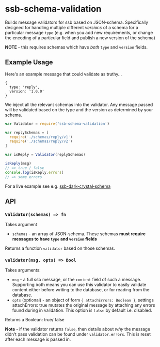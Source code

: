 # ssb-schema-validation

Builds message validators for ssb based on JSON-schema. Specifically designed for handling multiple different _versions_ of a schema for a particular message `type` (e.g. when you add new requirements, or change the encoding of a particular field and publish a new version of the schema)

**NOTE** - this requires schemas which have _both_ `type` and `version` fields.

## Example Usage

Here's an example message that could validate as truthy...

```
{
  type: 'reply',
  version: '1.0.0'
}
```

We inject all the relevant schemas into the validator. Any message passed will be validated based on the type and the version as determined by your schema.

```js
var Validator = require('ssb-schema-validation')

var replySchemas = [
  require('./schemas/reply/v1')
  require('./schemas/reply/v2')
]

var isReply = Validator(replySchemas)

isReply(msg)
// => true / false
console.log(isReply.errors)
// => some errors
```

For a live example see e.g. [ssb-dark-crystal-schema](https://github.com/blockades/ssb-dark-crystal-schema)

## API

### `Validator(schemas) => fn`

Takes argument
- `schemas` - an array of JSON-schema. These schemas **must require messages to have `type` and `version` fields**

Returns a function `validator` based on those schemas.

### `validator(msg, opts) => Bool`

Takes arguments:
- `msg` - a full ssb message, or the `content` field of such a message. Supporting both means you can use this validator to easily validate content either before writing to the database, or for reading from the database.
- `opts` (optional) - an object of form `{ attachErrors: Boolean }`, settings attachErrors: true mutates the original message by attaching any errors found during in validation. This option is `false` by default i.e. disabled.

Returns a Boolean: true/ false

**Note** - if the validator returns `false`, then details about _why_ the message didn't pass validation can be found under `validator.errors`. This is reset after each message is passed in.
